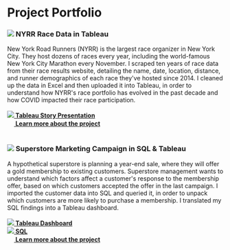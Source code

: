 # Project Portfolio

<h3><b><picture><img src="https://github.com/rachel-m-wheeler/data-analytics/assets/102989527/f1951a01-5a96-41e4-875c-b56277d92fb8"></picture> NYRR Race Data in Tableau</h3></b>
New York Road Runners (NYRR) is the largest race organizer in New York City. They host dozens of races every year, including the world-famous New York City Marathon every November. I scraped ten years of race data from their race results website, detailing the name, date, location, distance, and runner demographics of each race they've hosted since 2014. I cleaned up the data in Excel and then uploaded it into Tableau, in order to understand how NYRR's race portfolio has evolved in the past decade and how COVID impacted their race participation.<br><br>
<picture><img src="https://github.com/rachel-m-wheeler/data-analytics/assets/102989527/a28160bb-2c34-4535-9dcf-984dee3cca99"></picture><a href="https://public.tableau.com/app/profile/rachel.wheeler/viz/NYRRRaceData-StoryPresentation/RunningRacesinNYC"><b> Tableau Story Presentation</b></a><br>
<picture><img src="https://github.com/rachel-m-wheeler/data-analytics/assets/102989527/627ca835-370a-48d4-b73d-a055a7b19110" width="16" height="16"></picture><a href="https://github.com/rachel-m-wheeler/nyrr-running-races-in-nyc"><b> Learn more about the project</b></a></br>
<br>
<h3><b><picture><img src="https://github.com/rachel-m-wheeler/data-analytics/assets/102989527/a0331f6a-7030-4735-89f4-cab4394110be"></picture> Superstore Marketing Campaign in SQL & Tableau</h3></b>
A hypothetical superstore is planning a year-end sale, where they will offer a gold membership to existing customers. Superstore management wants to understand which factors affect a customer's response to the membership offer, based on which customers accepted the offer in the last campaign. I imported the customer data into SQL and queried it, in order to unpack which customers are more likely to purchase a membership. I translated my SQL findings into a Tableau dashboard.  <br><br>
<picture><img src="https://github.com/rachel-m-wheeler/data-analytics/assets/102989527/a28160bb-2c34-4535-9dcf-984dee3cca99"></picture><a href="https://public.tableau.com/app/profile/rachel.wheeler/viz/SuperstoreMarketingDashboard_16913422353990/Dashboard1"><b> Tableau Dashboard</b></a><br>
<picture><img src="https://github.com/rachel-m-wheeler/data-analytics/assets/102989527/f33479ad-4db4-4665-9298-6814bfb83a97"></picture><a href="https://github.com/rachel-m-wheeler/superstore-marketing/blob/main/Superstore%20Marketing%20SQL.sql"><b> SQL</b></a><br>
<picture><img src="https://github.com/rachel-m-wheeler/data-analytics/assets/102989527/627ca835-370a-48d4-b73d-a055a7b19110" width="16" height="16"></picture><a href="https://github.com/rachel-m-wheeler/superstore-marketing"><b> Learn more about the project</b></a></br>

